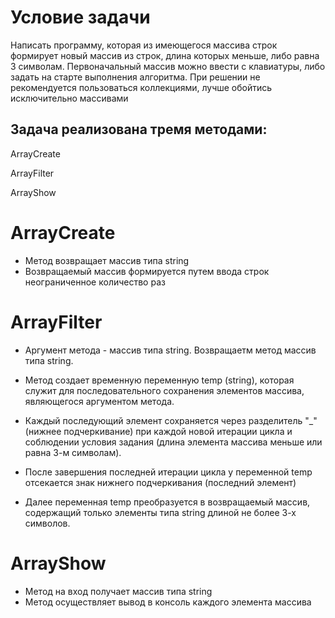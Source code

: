 # Условие задачи
Написать программу, которая из имеющегося массива строк формирует новый массив из строк, длина которых меньше, либо равна 3 символам. Первоначальный массив можно ввести с клавиатуры, либо задать на старте выполнения алгоритма. При решении не рекомендуется пользоваться коллекциями, лучше обойтись исключительно массивами
## Задача реализована тремя методами:
ArrayCreate

ArrayFilter

ArrayShow

# ArrayCreate
* Метод возвращает массив типа string
* Возвращаемый массив формируется путем ввода строк неограниченное количество раз
# ArrayFilter
* Аргумент метода - массив типа string. Возвращаетм метод массив типа string.

* Метод создает временную переменную temp (string), которая служит для последовательного сохранения элементов массива, являющегося аргументом метода.

* Каждый последующий элемент сохраняется через разделитель "_" (нижнее подчеркивание) при каждой новой итерации цикла и соблюдении условия задания (длина элемента массива меньше или равна 3-м символам).

* После завершения последней итерации цикла у переменной temp отсекается знак нижнего подчеркивания (последний элемент)

* Далее переменная temp преобразуется в возвращаемый массив, содержащий только элементы типа string длиной не более 3-х символов.
# ArrayShow
* Метод на вход получает массив типа string
* Метод осуществляет вывод в консоль каждого элемента массива
